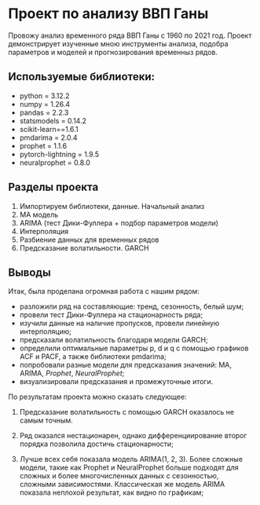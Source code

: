 # Проект по анализу ВВП Ганы

Провожу анализ временного ряда ВВП Ганы с 1960 по 2021 год. Проект демонстрирует изученные мною инструменты анализа, подобра параметров и моделей и прогнозирования временныз рядов.

## Используемые библиотеки:

* python = 3.12.2
* numpy = 1.26.4
* pandas = 2.2.3
* statsmodels = 0.14.2
* scikit-learn==1.6.1
* pmdarima = 2.0.4
* prophet = 1.1.6
* pytorch-lightning = 1.9.5
* neuralprophet = 0.8.0

## Разделы проекта

1) Импортируем библиотеки, данные. Начальный анализ
2) MA модель
3) ARIMA (тест Дики-Фуллера + подбор параметров модели)
4) Интерполяция
5) Разбиение данных для временных рядов
6) Предсказание волатильности. GARCH

## Выводы

Итак, была проделана огромная работа с нашим рядом:

* разложили ряд на составляющие: тренд, сезонность, белый шум;
* провели тест Дики-Фуллера на стационарность ряда;
* изучили данные на наличие пропусков, провели линейную интерполяцию;
* предсказали волатильность благодаря модели GARCH;
* определили оптимальные параметры p, d и q с помощью графиков ACF и PACF, а также библиотеки pmdarima;
* попробовали разные модели для предсказания значений: MA, ARIMA, _Prophet_, _NeuralProphet_;
* визуализировали предсказания и промежуточные итоги.

По результатам проекта можно сказать следующее:


1) Предсказание волатильность с помощью GARCH оказалось не самым точным.
2) Ряд оказался нестационарен, однако дифференциирование второг порядка позволила достичь стационарности;

3) Лучше всех себя показала модель ARIMA(1, 2, 3). Более сложные модели, такие как Prophet и NeuralProphet больше подходят для сложных и более многочисленных данных с сезонностью, сложными зависимостями. Классическая же модель ARIMA показала неплохой результат, как видно по графикам;